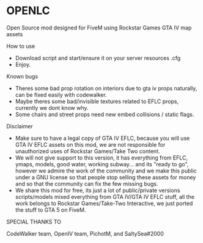 # OPENLC
Open Source mod designed for FiveM using Rockstar Games GTA IV map assets

How to use

- Download script and start/ensure it on your server resources .cfg
- Enjoy.

Known bugs

- Theres some bad prop rotation on interiors due to gta iv props naturally, can be fixed easily with codewalker.
- Maybe theres some bad/invisible textures related to EFLC props, currently we dont know why.
- Some chairs and street props need new embed collisions / static flags.

Disclaimer

- Make sure to have a legal copy of GTA IV EFLC, because you will use GTA IV EFLC assets on this mod, we are not responsible for unauthorized uses of Rockstar Games/Take Two content.
- We will not give support to this version, it has everything from EFLC, ymaps, models, good water, working subway... and its "ready to go", however we admire the work of the community and we make this public under a GNU license so that people stop selling these assets for money and so that the community can fix the few missing bugs.
- We share this mod for free, its just a lot of public/private versions scripts/models mixed everything from GTA IV/GTA IV EFLC stuff, all the work belongs to Rockstar Games/Take-Two Interactive, we just ported the stuff to GTA 5 on FiveM.

SPECIAL THANKS TO

CodeWalker team, OpenIV team, PichotM, and SaltySea#2000
